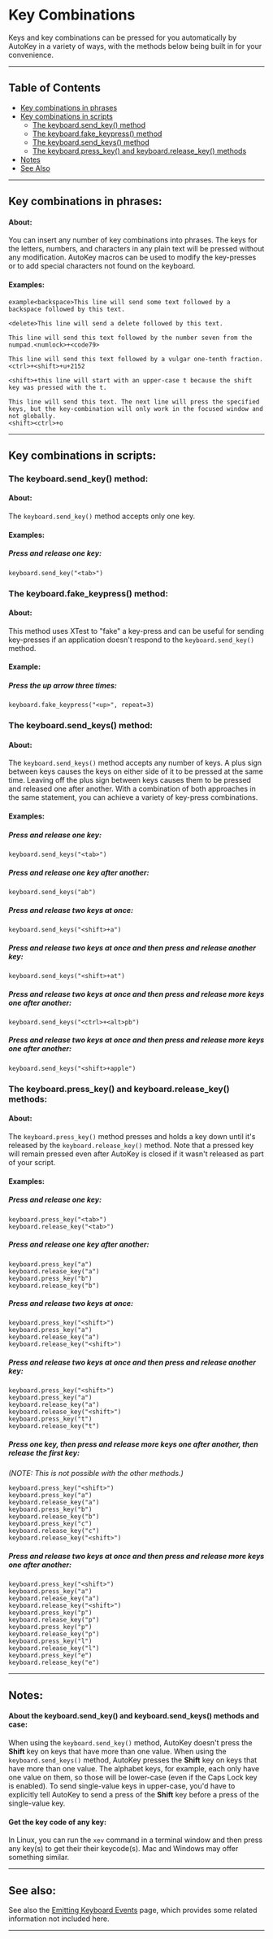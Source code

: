 # Key Combinations
Keys and key combinations can be pressed for you automatically by AutoKey in a variety of ways, with the methods below being built in for your convenience.

***

## Table of Contents
* [Key combinations in phrases](#key-combinations-in-phrases)
* [Key combinations in scripts](#key-combinations-in-scripts)
	* [The keyboard.send_key() method](#the-keyboardsend_key-method)
	* [The keyboard.fake_keypress() method](#the-keyboardfake_keypress-method)
	* [The keyboard.send_keys() method](#the-keyboardsend_keys-method)
	* [The keyboard.press_key() and keyboard.release_key() methods](#the-keyboardpress_key-and-keyboardrelease_key-methods)
* [Notes](#notes)
* [See Also](#see-also)

***

## Key combinations in phrases:

#### About:

You can insert any number of key combinations into phrases. The keys for the letters, numbers, and characters in any plain text will be pressed without any modification. AutoKey macros can be used to modify the key-presses or to add special characters not found on the keyboard.

#### Examples:

```
example<backspace>This line will send some text followed by a backspace followed by this text.

<delete>This line will send a delete followed by this text.

This line will send this text followed by the number seven from the numpad.<numlock>+<code79>

This line will send this text followed by a vulgar one-tenth fraction. <ctrl>+<shift>+u+2152

<shift>+this line will start with an upper-case t because the shift key was pressed with the t.

This line will send this text. The next line will press the specified keys, but the key-combination will only work in the focused window and not globally.
<shift><ctrl>+o
```

***

## Key combinations in scripts:

### The keyboard.send_key() method:

#### About:

The `keyboard.send_key()` method accepts only one key.

#### Examples:

##### Press and release one key:
```
keyboard.send_key("<tab>")
```

### The keyboard.fake_keypress() method:

#### About:
This method uses XTest to "fake" a key-press and can be useful for sending key-presses if an application doesn't respond to the `keyboard.send_key()` method.

#### Example:

##### Press the up arrow three times:
```
keyboard.fake_keypress("<up>", repeat=3)
```

### The keyboard.send_keys() method:

#### About:
The `keyboard.send_keys()` method accepts any number of keys. A plus sign between keys causes the keys on either side of it to be pressed at the same time. Leaving off the plus sign between keys causes them to be pressed and released one after another. With a combination of both approaches in the same statement, you can achieve a variety of key-press combinations.

#### Examples:

##### Press and release one key:
```
keyboard.send_keys("<tab>")
```
##### Press and release one key after another:
```
keyboard.send_keys("ab")
```
##### Press and release two keys at once:
```
keyboard.send_keys("<shift>+a")
```
##### Press and release two keys at once and then press and release another key:
```
keyboard.send_keys("<shift>+at")
```
##### Press and release two keys at once and then press and release more keys one after another:
```
keyboard.send_keys("<ctrl>+<alt>pb")
```
##### Press and release two keys at once and then press and release more keys one after another:
```
keyboard.send_keys("<shift>+apple")
```

### The keyboard.press_key() and keyboard.release_key() methods:

#### About:
The ```keyboard.press_key()``` method presses and holds a key down until it's released by the ```keyboard.release_key()``` method. Note that a pressed key will remain pressed even after AutoKey is closed if it wasn't released as part of your script.

#### Examples:

##### Press and release one key:
```
keyboard.press_key("<tab>")
keyboard.release_key("<tab>")
```

##### Press and release one key after another:
```
keyboard.press_key("a")
keyboard.release_key("a")
keyboard.press_key("b")
keyboard.release_key("b")
```

##### Press and release two keys at once:
```
keyboard.press_key("<shift>")
keyboard.press_key("a")
keyboard.release_key("a")
keyboard.release_key("<shift>")
```

##### Press and release two keys at once and then press and release another key:
```
keyboard.press_key("<shift>")
keyboard.press_key("a")
keyboard.release_key("a")
keyboard.release_key("<shift>")
keyboard.press_key("t")
keyboard.release_key("t")
```

##### Press one key, then press and release more keys one after another, then release the first key:
_(NOTE: This is not possible with the other methods.)_
```
keyboard.press_key("<shift>")
keyboard.press_key("a")
keyboard.release_key("a")
keyboard.press_key("b")
keyboard.release_key("b")
keyboard.press_key("c")
keyboard.release_key("c")
keyboard.release_key("<shift>")
```

##### Press and release two keys at once and then press and release more keys one after another:
```
keyboard.press_key("<shift>")
keyboard.press_key("a")
keyboard.release_key("a")
keyboard.release_key("<shift>")
keyboard.press_key("p")
keyboard.release_key("p")
keyboard.press_key("p")
keyboard.release_key("p")
keyboard.press_key("l")
keyboard.release_key("l")
keyboard.press_key("e")
keyboard.release_key("e")
```

***

## Notes:

#### About the keyboard.send_key() and keyboard.send_keys() methods and case:
When using the ```keyboard.send_key()``` method, AutoKey doesn't press the **Shift** key on keys that have more than one value.
When using the ```keyboard.send_keys()``` method, AutoKey presses the **Shift** key on keys that have more than one value.
The alphabet keys, for example, each only have one value on them, so those will be lower-case (even if the Caps Lock key is enabled).
To send single-value keys in upper-case, you'd have to explicitly tell AutoKey to send a press of the **Shift** key before a press of the single-value key.

#### Get the key code of any key:
In Linux, you can run the ```xev``` command in a terminal window and then press any key(s) to get their their keycode(s). Mac and Windows may offer something similar.

***

## See also:
See also the [Emitting Keyboard Events](https://github.com/autokey/autokey/wiki/Emitting-Keyboard-Events) page, which provides some related information not included here.

***
